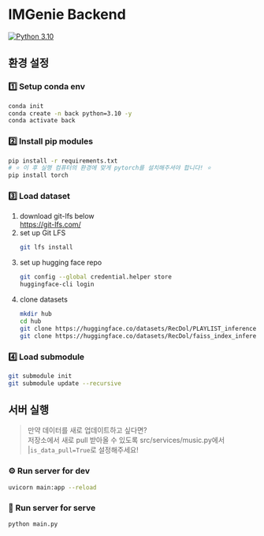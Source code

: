 # IMGenie Backend

[![Python 3.10](https://img.shields.io/badge/python-3.10-blue.svg)](https://www.python.org/downloads/release/python-3100/)

## 환경 설정

### 1️⃣ Setup conda env

```bash
conda init
conda create -n back python=3.10 -y
conda activate back
```

### 2️⃣ Install pip modules

```bash
pip install -r requirements.txt
# ⭐️ 이 후 실행 컴퓨터의 환경에 맞게 pytorch를 설치해주셔야 합니다! ⭐️
pip install torch
```

### 3️⃣ Load dataset

1. download git-lfs below  
   https://git-lfs.com/
2. set up Git LFS
   ```bash
   git lfs install
   ```
3. set up hugging face repo
   ```bash
   git config --global credential.helper store
   huggingface-cli login
   ```
4. clone datasets
   ```bash
   mkdir hub
   cd hub
   git clone https://huggingface.co/datasets/RecDol/PLAYLIST_inference PLAYLIST
   git clone https://huggingface.co/datasets/RecDol/faiss_index_inference faiss_index
   ```

### 4️⃣ Load submodule

```bash
git submodule init
git submodule update --recursive
```

## 서버 실행

> 만약 데이터를 새로 업데이트하고 싶다면?  
> 저장소에서 새로 pull 받아올 수 있도록 src/services/music.py에서 |`is_data_pull=True`로 설정해주세요!

### ⚙️ Run server for dev

```bash
uvicorn main:app --reload
```

### 🚀 Run server for serve

```bash
python main.py
```
